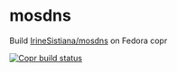 # mosdns

Build [IrineSistiana/mosdns](https://github.com/IrineSistiana/mosdns) on Fedora copr

[![Copr build status](https://copr.fedorainfracloud.org/coprs/sixg0000d/sixg0000d/package/mosdns/status_image/last_build.png)](https://copr.fedorainfracloud.org/coprs/sixg0000d/sixg0000d/package/mosdns/)
